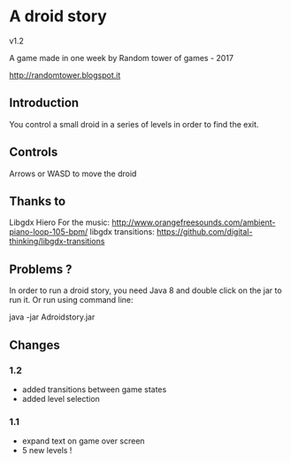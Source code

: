 # A droid story 

v1.2

A game made in one week by Random tower of games - 2017

http://randomtower.blogspot.it


## Introduction

You control a small droid in a series of levels in order to find the exit.


## Controls

Arrows or WASD to move the droid


## Thanks to

Libgdx
Hiero
For the music: 	http://www.orangefreesounds.com/ambient-piano-loop-105-bpm/
libgdx transitions: https://github.com/digital-thinking/libgdx-transitions


## Problems ?

In order to run a droid story, you need Java 8 and double click on the jar to run it.
Or run using command line:

java -jar Adroidstory.jar


## Changes

### 1.2
- added transitions between game states
- added level selection

### 1.1
- expand text on game over screen
- 5 new levels !